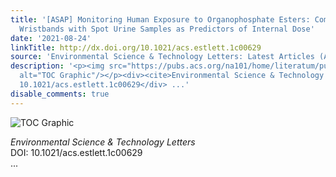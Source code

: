 ```yaml
---
title: '[ASAP] Monitoring Human Exposure to Organophosphate Esters: Comparing Silicone
  Wristbands with Spot Urine Samples as Predictors of Internal Dose'
date: '2021-08-24'
linkTitle: http://dx.doi.org/10.1021/acs.estlett.1c00629
source: 'Environmental Science & Technology Letters: Latest Articles (ACS Publications)'
description: '<p><img src="https://pubs.acs.org/na101/home/literatum/publisher/achs/journals/content/estlcu/0/estlcu.ahead-of-print/acs.estlett.1c00629/20210824/images/medium/ez1c00629_0002.gif"
  alt="TOC Graphic"/></p><div><cite>Environmental Science & Technology Letters</cite></div><div>DOI:
  10.1021/acs.estlett.1c00629</div> ...'
disable_comments: true
---
```

<p><img src="https://pubs.acs.org/na101/home/literatum/publisher/achs/journals/content/estlcu/0/estlcu.ahead-of-print/acs.estlett.1c00629/20210824/images/medium/ez1c00629_0002.gif" alt="TOC Graphic"/></p><div><cite>Environmental Science & Technology Letters</cite></div><div>DOI: 10.1021/acs.estlett.1c00629</div> ...
